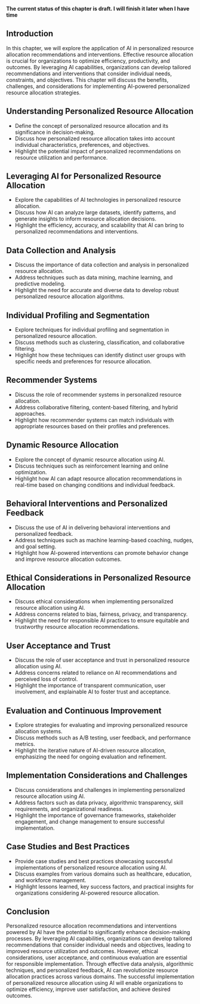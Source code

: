 **The current status of this chapter is draft. I will finish it later when I have time**

Introduction
------------

In this chapter, we will explore the application of AI in personalized resource allocation recommendations and interventions. Effective resource allocation is crucial for organizations to optimize efficiency, productivity, and outcomes. By leveraging AI capabilities, organizations can develop tailored recommendations and interventions that consider individual needs, constraints, and objectives. This chapter will discuss the benefits, challenges, and considerations for implementing AI-powered personalized resource allocation strategies.

Understanding Personalized Resource Allocation
----------------------------------------------

* Define the concept of personalized resource allocation and its significance in decision-making.
* Discuss how personalized resource allocation takes into account individual characteristics, preferences, and objectives.
* Highlight the potential impact of personalized recommendations on resource utilization and performance.

Leveraging AI for Personalized Resource Allocation
--------------------------------------------------

* Explore the capabilities of AI technologies in personalized resource allocation.
* Discuss how AI can analyze large datasets, identify patterns, and generate insights to inform resource allocation decisions.
* Highlight the efficiency, accuracy, and scalability that AI can bring to personalized recommendations and interventions.

Data Collection and Analysis
----------------------------

* Discuss the importance of data collection and analysis in personalized resource allocation.
* Address techniques such as data mining, machine learning, and predictive modeling.
* Highlight the need for accurate and diverse data to develop robust personalized resource allocation algorithms.

Individual Profiling and Segmentation
-------------------------------------

* Explore techniques for individual profiling and segmentation in personalized resource allocation.
* Discuss methods such as clustering, classification, and collaborative filtering.
* Highlight how these techniques can identify distinct user groups with specific needs and preferences for resource allocation.

Recommender Systems
-------------------

* Discuss the role of recommender systems in personalized resource allocation.
* Address collaborative filtering, content-based filtering, and hybrid approaches.
* Highlight how recommender systems can match individuals with appropriate resources based on their profiles and preferences.

Dynamic Resource Allocation
---------------------------

* Explore the concept of dynamic resource allocation using AI.
* Discuss techniques such as reinforcement learning and online optimization.
* Highlight how AI can adapt resource allocation recommendations in real-time based on changing conditions and individual feedback.

Behavioral Interventions and Personalized Feedback
--------------------------------------------------

* Discuss the use of AI in delivering behavioral interventions and personalized feedback.
* Address techniques such as machine learning-based coaching, nudges, and goal setting.
* Highlight how AI-powered interventions can promote behavior change and improve resource allocation outcomes.

Ethical Considerations in Personalized Resource Allocation
----------------------------------------------------------

* Discuss ethical considerations when implementing personalized resource allocation using AI.
* Address concerns related to bias, fairness, privacy, and transparency.
* Highlight the need for responsible AI practices to ensure equitable and trustworthy resource allocation recommendations.

User Acceptance and Trust
-------------------------

* Discuss the role of user acceptance and trust in personalized resource allocation using AI.
* Address concerns related to reliance on AI recommendations and perceived loss of control.
* Highlight the importance of transparent communication, user involvement, and explainable AI to foster trust and acceptance.

Evaluation and Continuous Improvement
-------------------------------------

* Explore strategies for evaluating and improving personalized resource allocation systems.
* Discuss methods such as A/B testing, user feedback, and performance metrics.
* Highlight the iterative nature of AI-driven resource allocation, emphasizing the need for ongoing evaluation and refinement.

Implementation Considerations and Challenges
--------------------------------------------

* Discuss considerations and challenges in implementing personalized resource allocation using AI.
* Address factors such as data privacy, algorithmic transparency, skill requirements, and organizational readiness.
* Highlight the importance of governance frameworks, stakeholder engagement, and change management to ensure successful implementation.

Case Studies and Best Practices
-------------------------------

* Provide case studies and best practices showcasing successful implementations of personalized resource allocation using AI.
* Discuss examples from various domains such as healthcare, education, and workforce management.
* Highlight lessons learned, key success factors, and practical insights for organizations considering AI-powered resource allocation.

Conclusion
----------

Personalized resource allocation recommendations and interventions powered by AI have the potential to significantly enhance decision-making processes. By leveraging AI capabilities, organizations can develop tailored recommendations that consider individual needs and objectives, leading to improved resource utilization and outcomes. However, ethical considerations, user acceptance, and continuous evaluation are essential for responsible implementation. Through effective data analysis, algorithmic techniques, and personalized feedback, AI can revolutionize resource allocation practices across various domains. The successful implementation of personalized resource allocation using AI will enable organizations to optimize efficiency, improve user satisfaction, and achieve desired outcomes.
